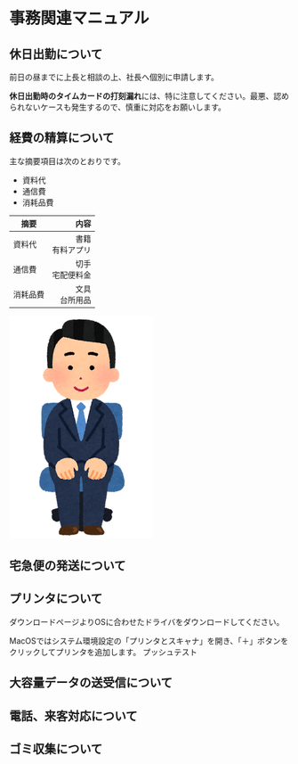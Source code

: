 # 事務関連マニュアル
## 休日出勤について
前日の昼までに上長と相談の上、社長へ個別に申請します。

**休日出勤時のタイムカードの打刻漏れ**には、特に注意してください。最悪、認められないケースも発生するので、慎重に対応をお願いします。
## 経費の精算について
主な摘要項目は次のとおりです。
- 資料代
- 通信費
- 消耗品費

|摘要     |内容
|--      |--:
|資料代   |書籍<br>有料アプリ
|通信費   |切手<br>宅配便料金
|消耗品費 |文具<br>台所用品


![切手代](image/office_chair_business_man.png)

## 宅急便の発送について
## プリンタについて
ダウンロードページよりOSに合わせたドライバをダウンロードしてください。

MacOSではシステム環境設定の「プリンタとスキャナ」を開き、「＋」ボタンをクリックしてプリンタを追加します。
プッシュテスト

## 大容量データの送受信について
## 電話、来客対応について　
## ゴミ収集について

